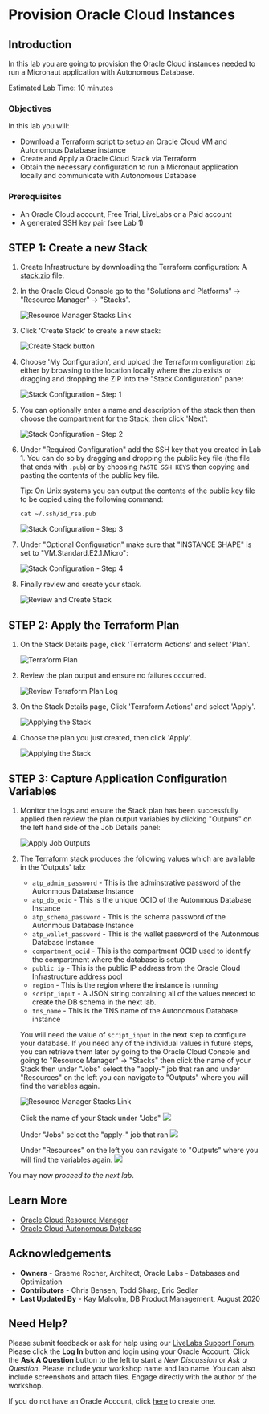 # Provision Oracle Cloud Instances

## Introduction
In this lab you are going to provision the Oracle Cloud instances needed to run a Micronaut application with Autonomous Database.

Estimated Lab Time: 10 minutes

### Objectives

In this lab you will:

* Download a Terraform script to setup an Oracle Cloud VM and Autonomous Database instance
* Create and Apply a Oracle Cloud Stack via Terraform
* Obtain the necessary configuration to run a Micronaut application locally and communicate with Autonomous Database

### Prerequisites
- An Oracle Cloud account, Free Trial, LiveLabs or a Paid account
- A generated SSH key pair (see Lab 1)

## **STEP 1**: Create a new Stack

1. Create Infrastructure by downloading the Terraform configuration: A [stack.zip](https://objectstorage.us-phoenix-1.oraclecloud.com/n/toddrsharp/b/micronaut-lab-assets/o/stack.zip) file.

2. In the Oracle Cloud Console go to the "Solutions and Platforms" -> "Resource Manager" -> "Stacks".

   ![Resource Manager Stacks Link](images/resource_manager_link.png)

3. Click 'Create Stack' to create a new stack:

   ![Create Stack button](images/create_stack_btn.png)

4. Choose 'My Configuration', and upload the Terraform configuration zip either by browsing to the location locally where the zip exists or dragging and dropping the ZIP into the "Stack Configuration" pane:

   ![Stack Configuration - Step 1](images/stack_info_1.png)

5. You can optionally enter a name and description of the stack then then choose the compartment for the Stack, then click 'Next':

   ![Stack Configuration - Step 2](images/stack_info_2.png)

6. Under "Required Configuration" add the SSH key that you created in Lab 1. You can do so by dragging and dropping the public key file (the file that ends with `.pub`) or by choosing `PASTE SSH KEYS` then copying and pasting the contents of the public key file.

    Tip: On Unix systems you can output the contents of the public key file to be copied using the following command:

    ```
    cat ~/.ssh/id_rsa.pub
    ```

   ![Stack Configuration - Step 3](images/choose_ssh_key.png)

7. Under "Optional Configuration" make sure that "INSTANCE SHAPE" is set to "VM.Standard.E2.1.Micro":

   ![Stack Configuration - Step 4](images/choose_shape.png)

8. Finally review and create your stack.

   ![Review and Create Stack](images/review_stack.png)

##  **STEP 2**: Apply the Terraform Plan

1. On the Stack Details page, click 'Terraform Actions' and select 'Plan'.

   ![Terraform Plan](images/stack_plan.png)

2. Review the plan output and ensure no failures occurred.

   ![Review Terraform Plan Log](images/plan_log.png)

3. On the Stack Details page, Click 'Terraform Actions' and select 'Apply'.

   ![Applying the Stack](images/stack_apply.png)

4. Choose the plan you just created, then click 'Apply'.

   ![Applying the Stack](images/stack_apply_2.png)


##  **STEP 3**: Capture Application Configuration Variables

1. Monitor the logs and ensure the Stack plan has been successfully applied then review the plan output variables by clicking "Outputs" on the left hand side of the Job Details panel:

   ![Apply Job Outputs](images/tf_output.png)

2. The Terraform stack produces the following values which are available in the 'Outputs' tab:

      * `atp_admin_password` - This is the adminstrative password of the Autonmous Database Instance
      * `atp_db_ocid` - This is the unique OCID of the Autonmous Database Instance
      * `atp_schema_password` - This is the schema password of the Autonmous Database Instance
      * `atp_wallet_password` - This is the wallet password of the Autonmous Database Instance
      * `compartment_ocid` - This is the compartment OCID used to identify the compartment where the database is setup
      * `public_ip` - This is the public IP address from the Oracle Cloud Infrastructure address pool
      * `region` - This is the region where the instance is running
      * `script_input` - A JSON string containing all of the values needed to create the DB schema in the next lab.
      * `tns_name` - This is the TNS name of the Autonomous Database instance

      You will need the value of `script_input` in the next step to configure your database. If you need any of the individual values in future steps, you can retrieve them later by going to the Oracle Cloud Console and going to "Resource Manager" -> "Stacks" then click the name of your Stack then under "Jobs" select the "apply-" job that ran and under "Resources" on the left you can navigate to "Outputs" where you will find the variables again.

      ![Resource Manager Stacks Link](images/resource_manager_link.png)

      Click the name of your Stack under "Jobs"
      ![](images/click-stack-name.png)

      Under "Jobs" select the "apply-" job that ran
      ![](images/apply-job.png)

      Under "Resources" on the left you can navigate to "Outputs" where you will find the variables again.
      ![](images/outputs.png)

You may now *proceed to the next lab*.

## Learn More

* [Oracle Cloud Resource Manager](https://docs.cloud.oracle.com/en-us/iaas/Content/ResourceManager/Concepts/resourcemanager.htm)
* [Oracle Cloud Autonomous Database](https://docs.cloud.oracle.com/en-us/iaas/Content/Database/Concepts/adboverview.htm)

## Acknowledgements
- **Owners** - Graeme Rocher, Architect, Oracle Labs - Databases and Optimization
- **Contributors** - Chris Bensen, Todd Sharp, Eric Sedlar
- **Last Updated By** - Kay Malcolm, DB Product Management, August 2020

## Need Help?
Please submit feedback or ask for help using our [LiveLabs Support Forum](https://community.oracle.com/tech/developers/categories/livelabsdiscussions). Please click the **Log In** button and login using your Oracle Account. Click the **Ask A Question** button to the left to start a *New Discussion* or *Ask a Question*.  Please include your workshop name and lab name.  You can also include screenshots and attach files.  Engage directly with the author of the workshop.

If you do not have an Oracle Account, click [here](https://profile.oracle.com/myprofile/account/create-account.jspx) to create one.
